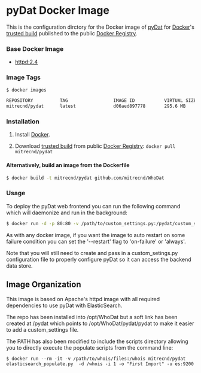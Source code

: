 pyDat Docker Image
==================

This is the configuration dirctory for the Docker image of [pyDat](https://github.com/MITRECND/WhoDat) for [Docker](https://www.docker.io/)'s [trusted build](https://index.docker.io/u/mitrecnd/pydat/) published to the public [Docker Registry](https://index.docker.io/).

### Base Docker Image
* [httpd:2.4](https://index.docker.io/_/httpd/)

### Image Tags
```bash
$ docker images

REPOSITORY          TAG                 IMAGE ID           VIRTUAL SIZE
mitrecnd/pydat      latest              d06aed897778       295.6 MB
```

### Installation

1. Install [Docker](https://www.docker.io/).

2. Download [trusted build](https://index.docker.io/u/mitrecnd/pydat/) from public [Docker Registry](https://index.docker.io/): `docker pull mitrecnd/pydat`

#### Alternatively, build an image from the Dockerfile
```bash
$ docker build -t mitrecnd/pydat github.com/mitrecnd/WhoDat
```

### Usage
To deploy the pyDat web frontend you can run the following command which will daemonize and run in the background:

```bash
$ docker run -d -p 80:80 -v /path/to/custom_settings.py:/pydat/custom_settings.py --name pydat-server mitrecnd/pydat
```

As with any docker image, if you want the image to auto restart on some failure condition you can set the '--restart' flag to 'on-failure' or 'always'.

Note that you will still need to create and pass in a custom_setings.py configuration file to properly configure pyDat so it can access the backend data store.


Image Organization
------------------

This image is based on Apache's httpd image with all required dependencies to use pyDat with ElasticSearch.

The repo has been installed into /opt/WhoDat but a soft link has been created at /pydat which points to /opt/WhoDat/pydat/pydat to make it easier to add a custom_settings file.

The PATH has also been modified to include the scripts directory allowing you to directly execute the populate scripts from the command line:

```
$ docker run --rm -it -v /path/to/whois/files:/whois mitrecnd/pydat elasticsearch_populate.py  -d /whois -i 1 -o "First Import" -u es:9200
```